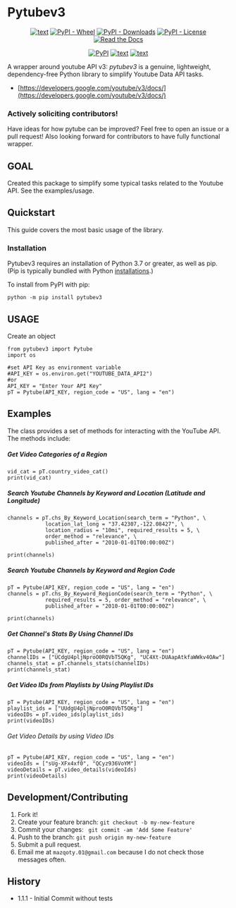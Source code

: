 # Pytubev3

<div align="center">

  <a href="#">![text](https://img.shields.io/badge/Python-3.7+-3776AB?style=flat-square&logo=Python)</a>
  <a href="#">![PyPI - Wheel](https://img.shields.io/pypi/wheel/pytubev3?style=flat-square)</a>
  <a href="#">![PyPI - Downloads](https://img.shields.io/pypi/dm/pytubev3?style=flat-square)</a>
  <a href="#">![PyPI - License](https://img.shields.io/pypi/l/pytubev3?style=flat-square)</a>
  <a href="https://pytubev3.readthedocs.io/en/latest/">![Read the Docs](https://img.shields.io/readthedocs/pytubev3?style=flat-square)</a>
  

</div>

<div align="center">

  <a href="https://pypi.org/project/pytubev3/">![PyPI](https://img.shields.io/pypi/v/pytubev3?style=for-the-badge)</a>
  <a href="https://github.com/mm-mazhar/pytubev3">![text](https://img.shields.io/badge/GitHub-181717?style=for-the-badge&logo=GitHub)</a>
  <a href="https://pytubev3.readthedocs.io/en/latest/">![text](https://img.shields.io/badge/View-Documentation-blue?style=for-the-badge)</a>

</div>


A wrapper around youtube API v3: _pytubev3_ is a genuine, lightweight, dependency-free Python library to simplify Youtube Data API tasks.
-   [https://developers.google.com/youtube/v3/docs/](https://developers.google.com/youtube/v3/docs/)

### Actively soliciting contributors!

Have ideas for how pytube can be improved? Feel free to open an issue or a pull request!
Also looking forward for contributors to have fully functional wrapper.

## GOAL

Created this package to simplify some typical tasks related to the Youtube API. See the examples/usage.

## Quickstart

This guide covers the most basic usage of the library.

### Installation

Pytubev3 requires an installation of Python 3.7 or greater, as well as pip. (Pip is typically bundled with Python  [installations](https://python.org/downloads).)

To install from PyPI with pip:

`python -m pip install pytubev3`

## USAGE

Create an object
```
from pytubev3 import Pytube
import os

#set API Key as environment variable
#API_KEY = os.environ.get("YOUTUBE_DATA_API2")
#or
API_KEY = "Enter Your API Key"
pT = Pytube(API_KEY, region_code = "US", lang = "en")
```

## Examples

The  class provides a set of methods for interacting with the YouTube API. The methods include:

##### Get Video Categories of a Region
```
vid_cat = pT.country_video_cat()
print(vid_cat)
```
##### Search Youtube Channels by Keyword and Location (Latitude and Longitude)
```
channels = pT.chs_By_Keyword_Location(search_term = "Python", \
			location_lat_long = "37.42307,-122.08427", \
			location_radius = "10mi", required_results = 5, \
			order_method = "relevance", \
			published_after = "2010-01-01T00:00:00Z")

print(channels)
```

##### Search Youtube Channels by Keyword and Region Code
```
pT = Pytube(API_KEY, region_code = "US", lang = "en")
channels = pT.chs_By_Keyword_RegionCode(search_term = "Python", \
			required_results = 5, order_method = "relevance", \
			published_after = "2010-01-01T00:00:00Z")

print(channels)
```

##### Get Channel's Stats By Using Channel IDs
```
pT = Pytube(API_KEY, region_code = "US", lang = "en")
channelIDs = ["UCdgU4pljNproO0RQVbT5QKg", "UC4Xt-DUAapAtkfaWWkv4OAw"]
channels_stat = pT.channels_stats(channelIDs)
print(channels_stat)
```

##### Get Video IDs from Playlists by Using Playlist IDs
```
pT = Pytube(API_KEY, region_code = "US", lang = "en")
playlist_ids = ["UUdgU4pljNproO0RQVbT5QKg"]
videoIDs = pT.video_ids(playlist_ids)
print(videoIDs)
```

###### Get Video Details by using Video IDs
```
pT = Pytube(API_KEY, region_code = "US", lang = "en")
videoIds = ["sUg-XFx4xf0", "QCyz936VoYM"]
videoDetails = pT.video_details(videoIds)
print(videoDetails)
```
## Development/Contributing
1. Fork it!
2. Create your feature branch: `git checkout -b my-new-feature`
3. Commit your changes: ` git commit -am 'Add Some Feature'`
4. Push to the branch: `git push origin my-new-feature`
5. Submit a pull request.
6. Email me at `mazqoty.01@gmail.com` because I do not check those messages often.

## History
* 1.1.1 - Initial Commit without tests 
